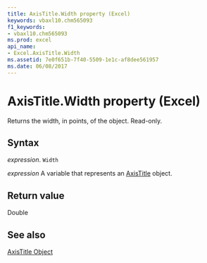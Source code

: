 ```yaml
---
title: AxisTitle.Width property (Excel)
keywords: vbaxl10.chm565093
f1_keywords:
- vbaxl10.chm565093
ms.prod: excel
api_name:
- Excel.AxisTitle.Width
ms.assetid: 7e0f651b-7f40-5509-1e1c-af8dee561957
ms.date: 06/08/2017
---
```



# AxisTitle.Width property (Excel)

Returns the width, in points, of the object. Read-only.


## Syntax

 _expression_. `Width`

 _expression_ A variable that represents an [AxisTitle](Excel.AxisTitle-graph-property.md) object.


## Return value

Double


## See also


[AxisTitle Object](Excel.AxisTitle(object).md)

